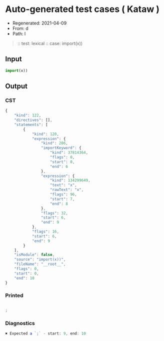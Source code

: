 # Auto-generated test cases ( Kataw )
- Regenerated: 2021-04-09
- From: d
- Path: l
> :: test: lexical
> :: case: import(x))
## Input

`````js
import(x))
`````

## Output

### CST

```javascript
{
    "kind": 122,
    "directives": [],
    "statements": [
        {
            "kind": 120,
            "expression": {
                "kind": 206,
                "importKeyword": {
                    "kind": 37814364,
                    "flags": 0,
                    "start": 0,
                    "end": 6
                },
                "expression": {
                    "kind": 134299649,
                    "text": "x",
                    "rawText": "x",
                    "flags": 96,
                    "start": 7,
                    "end": 8
                },
                "flags": 32,
                "start": 6,
                "end": 9
            },
            "flags": 16,
            "start": 6,
            "end": 9
        }
    ],
    "isModule": false,
    "source": "import(x))",
    "fileName": "__root__",
    "flags": 0,
    "start": 0,
    "end": 10
}
```

### Printed

```javascript

;
```

### Diagnostics

```javascript
✖ Expected a `;` - start: 9, end: 10

```

